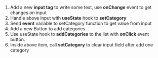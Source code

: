 1. Add a new **input tag** to write some text, use **onChange** event to get changes on input
2. Handle above input with **useState** hook to **setCategory**
3. Send **event** variable to setCategory function to get value from input
4. Add a new Button to add categories
5. Use useState hook to **addCategories** to the list with **onClick** event button.
6. Inside above item, call **setCategory** to clear input field after add one category

